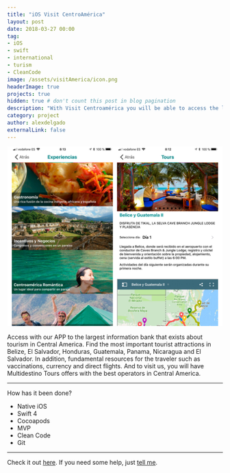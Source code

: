 ```yaml
---
title: "iOS Visit CentroAmérica"
layout: post
date: 2018-03-27 00:00
tag: 
- iOS
- swift
- international
- turism
- CleanCode
image: /assets/visitAmerica/icon.png
headerImage: true
projects: true
hidden: true # don't count this post in blog pagination
description: "With Visit Centroamérica you will be able to access the largest turism database about Centroamérica"
category: project
author: alexdelgado
externalLink: false
---
```


![Screenshot](/assets/visitAmerica/webviewVisitAmerica.png)

Access with our APP to the largest information bank that exists about tourism in Central America. Find the most important tourist attractions in Belize, El Salvador, Honduras, Guatemala, Panama, Nicaragua and El Salvador. In addition, fundamental resources for the traveler such as vaccinations, currency and direct flights. And to visit us, you will have Multidestino Tours offers with the best operators in Central America.


---

How has it been done?

- Native iOS
- Swift 4
- Cocoapods
- MVP
- Clean Code
- Git

---

Check it out [here](https://itunes.apple.com/es/app/visit-centroam%C3%A9rica/id1403701360?mt=8).
If you need some help, just [tell me](mailto:alejandrodelgadodiaz88@gmail.com).
